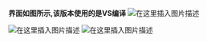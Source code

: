 **界面如图所示,该版本使用的是VS编译**
![在这里插入图片描述](https://img-blog.csdnimg.cn/20190903161003735.png?x-oss-process=image/watermark,type_ZmFuZ3poZW5naGVpdGk,shadow_10,text_aHR0cHM6Ly9ibG9nLmNzZG4ubmV0L3FxXzIwMzE0MTMz,size_16,color_FFFFFF,t_70)

![在这里插入图片描述](https://img-blog.csdnimg.cn/2019090316103653.png?x-oss-process=image/watermark,type_ZmFuZ3poZW5naGVpdGk,shadow_10,text_aHR0cHM6Ly9ibG9nLmNzZG4ubmV0L3FxXzIwMzE0MTMz,size_16,color_FFFFFF,t_70)
![在这里插入图片描述](https://img-blog.csdnimg.cn/2019090316105021.png?x-oss-process=image/watermark,type_ZmFuZ3poZW5naGVpdGk,shadow_10,text_aHR0cHM6Ly9ibG9nLmNzZG4ubmV0L3FxXzIwMzE0MTMz,size_16,color_FFFFFF,t_70)